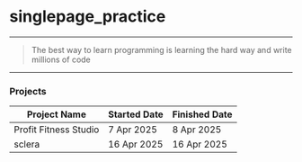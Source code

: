 # singlepage_practice

---

> The best way to learn programming is learning the hard way and write millions of code

---

### Projects

| Project Name          | Started Date | Finished Date |
| --------------------- | ------------ | ------------- |
| Profit Fitness Studio | 7 Apr 2025   | 8 Apr 2025    |
| sclera                | 16 Apr 2025  | 16 Apr 2025   |
